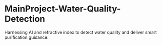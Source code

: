 # MainProject-Water-Quality-Detection
Harnessing AI and refractive index to detect water quality and deliver smart purification guidance.

